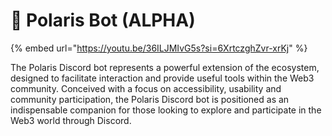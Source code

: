 # 🤖 Polaris Bot (ALPHA)

{% embed url="https://youtu.be/36ILJMIvG5s?si=6XrtczghZvr-xrKj" %}

The Polaris Discord bot represents a powerful extension of the ecosystem, designed to facilitate interaction and provide useful tools within the Web3 community. Conceived with a focus on accessibility, usability and community participation, the Polaris Discord bot is positioned as an indispensable companion for those looking to explore and participate in the Web3 world through Discord.
